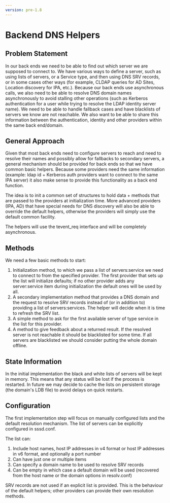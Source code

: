```yaml
---
version: pre-1.8
---
```


# Backend DNS Helpers

## Problem Statement

In our back ends we need to be able to find out which server we are supposed to connect to. We have various ways to define a server, such as using lists of servers, or a Service type, and then using DNS SRV records, or in some cases other ways (for example, CLDAP queries for AD Sites, Location discovery for IPA, etc.). Because our back ends use asynchronous calls, we also need to be able to resolve DNS domain names asynchronously to avoid stalling other operations (such as Kerberos authentication for a user while trying to resolve the LDAP identity server name). We need to be able to handle fallback cases and have blacklists of servers we know are not reachable. We also want to be able to share this information between the authentication, identity and other providers within the same back end/domain.

## General Approach

Given that most back ends need to configure servers to reach and need to resolve their names and possibly allow for fallbacks to secondary servers, a general mechanism should be provided for back ends so that we have common basic helpers. Because some providers need the same information (example: ldap id + Kerberos auth providers want to connect to the same IPA server) it also make sense to provide this functionality as a back end function.

The idea is to init a common set of structures to hold data + methods that are passed to the providers at initialization time. More advanced providers (IPA, AD) that have special needs for DNS discovery will also be able to override the default helpers, otherwise the providers will simply use the default common facility.

The helpers will use the tevent_req interface and will be completely asynchronous.

## Methods

We need a few basic methods to start:

1.  Initialization method, to which we pass a list of servers:service we need to connect to from the specified provider. The first provider that sets up the list will initialize defaults; if no other provider adds any server:service item during initialization the default ones will be used by all.
2.  A secondary implementation method that provides a DNS domain and the request to resolve SRV records instead of (or in addition to) providing a list of servers:services. The helper will decide when it is time to refresh the SRV list.
3.  A simple method to ask for the first available server of type service in the list for this provider.
4.  A method to give feedback about a returned result. If the resolved server is not reachable it should be blacklisted for some time. If all servers are blacklisted we should consider putting the whole domain offline.

## State Information

In the initial implementation the black and white lists of servers will be kept in memory. This means that any status will be lost if the process is restarted. In future we may decide to cache the lists on persistent storage (the domain's LDB file) to avoid delays on quick restarts.

## Configuration

The first implementation step will focus on manually configured lists and the default resolution mechanism. The list of servers can be explicitly configured in sssd.conf.

The list can:

1. Include host names, host IP addresses in v4 format or host IP addresses in v6 format, and optionally a port number
2. Can have just one or multiple items
3. Can specify a domain name to be used to resolve SRV records
4. Can be empty in which case a default domain will be used (recovered from the host name or the domain options in resolv.conf)

SRV records are not used if an explicit list is provided. This is the behaviour of the default helpers; other providers can provide their own resolution methods.
